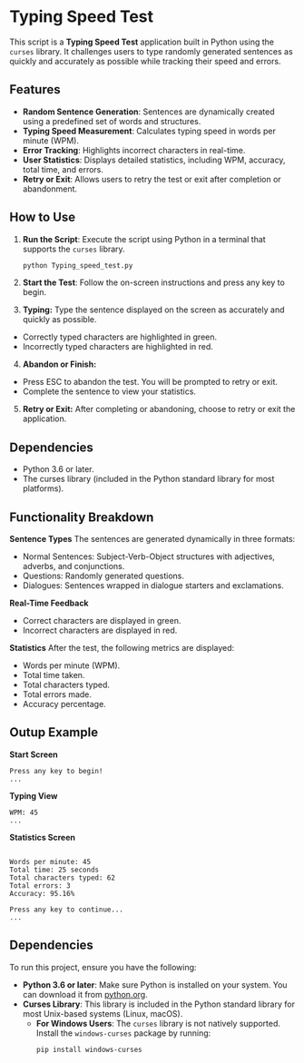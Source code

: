 # Typing Speed Test

This script is a **Typing Speed Test** application built in Python using the `curses` library. It challenges users to type randomly generated sentences as quickly and accurately as possible while tracking their speed and errors.

## Features

- **Random Sentence Generation**: Sentences are dynamically created using a predefined set of words and structures.
- **Typing Speed Measurement**: Calculates typing speed in words per minute (WPM).
- **Error Tracking**: Highlights incorrect characters in real-time.
- **User Statistics**: Displays detailed statistics, including WPM, accuracy, total time, and errors.
- **Retry or Exit**: Allows users to retry the test or exit after completion or abandonment.

## How to Use

1. **Run the Script**: Execute the script using Python in a terminal that supports the `curses` library.
   ```bash
   python Typing_speed_test.py

2. **Start the Test**: Follow the on-screen instructions and press any key to begin.

3. **Typing:** Type the sentence displayed on the screen as accurately and quickly as possible.
- Correctly typed characters are highlighted in green.
- Incorrectly typed characters are highlighted in red.
4. **Abandon or Finish:**
- Press ESC to abandon the test. You will be prompted to retry or exit.
- Complete the sentence to view your statistics.

5. **Retry or Exit:** After completing or abandoning, choose to retry or exit the application.

## Dependencies
- Python 3.6 or later.
- The curses library (included in the Python standard library for most platforms).


## Functionality Breakdown
**Sentence Types**
The sentences are generated dynamically in three formats:

- Normal Sentences: Subject-Verb-Object structures with adjectives, adverbs, and conjunctions.
- Questions: Randomly generated questions.
- Dialogues: Sentences wrapped in dialogue starters and exclamations.

**Real-Time Feedback**
- Correct characters are displayed in green.
- Incorrect characters are displayed in red.

**Statistics**
After the test, the following metrics are displayed:

- Words per minute (WPM).
- Total time taken.
- Total characters typed.
- Total errors made.
- Accuracy percentage.

## Outup Example

**Start Screen**
```Welcome to the Speed Typing Test!
Press any key to begin!
...
```

**Typing View**
```The curious cat jumps over a delicious sandwich happily. But it was challenging near the river.
WPM: 45
...
```

**Statistics Screen**
```Test Complete!

Words per minute: 45
Total time: 25 seconds
Total characters typed: 62
Total errors: 3
Accuracy: 95.16%

Press any key to continue...
...
```

## Dependencies

To run this project, ensure you have the following:

- **Python 3.6 or later**: Make sure Python is installed on your system. You can download it from [python.org](https://www.python.org/).
- **Curses Library**: This library is included in the Python standard library for most Unix-based systems (Linux, macOS).  
  - **For Windows Users**: The `curses` library is not natively supported. Install the `windows-curses` package by running:
    ```bash
    pip install windows-curses
    ```
